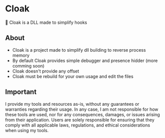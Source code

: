 # Cloak
🤹 Cloak is a DLL made to simplify hooks

## About
- Cloak is a project made to simplify dll building to reverse process memory
- By default Cloak provides simple debugger and presence hidder (more comming soon)
- Cloak doesn't provide any offset
- Cloak must be rebuild for your own usage and edit the files

## Important
I provide my tools and resources as-is, without any guarantees or warranties regarding their usage.
In any case, I am not responsible for how these tools are used, nor for any consequences, damages, or issues arising from their application.
Users are solely responsible for ensuring that they comply with all applicable laws, regulations, and ethical considerations when using my tools.
